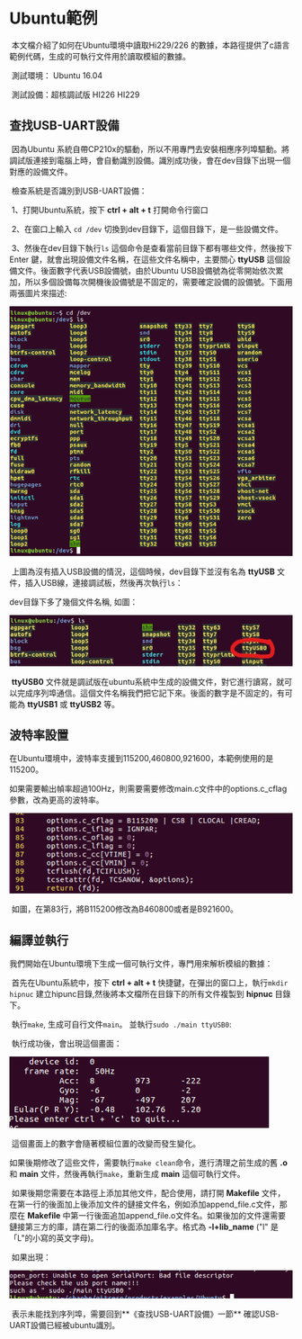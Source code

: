 # 	Ubuntu範例

​	本文檔介紹了如何在Ubuntu環境中讀取Hi229/226 的數據，本路徑提供了c語言範例代碼，生成的可執行文件用於讀取模組的數據。

​	測試環境： Ubuntu 16.04

​	測試設備：超核調試版 	HI226	HI229

## 查找USB-UART設備

​	因為Ubuntu 系統自帶CP210x的驅動，所以不用專門去安裝相應序列埠驅動。將調試版連接到電腦上時，會自動識別設備。識別成功後，會在dev目錄下出現一個對應的設備文件。

​	檢查系統是否識別到USB-UART設備：

​	1、打開Ubuntu系統，按下 __ctrl + alt + t__ 打開命令行窗口

​	2、在窗口上輸入 `cd /dev`  切換到dev目錄下，這個目錄下，是一些設備文件。

​	3、然後在dev目錄下執行`ls` 這個命令是查看當前目錄下都有哪些文件，然後按下 Enter 鍵，就會出現設備文件名稱，在這些文件名稱中，主要關心 **ttyUSB** 這個設備文件。後面數字代表USB設備號，由於Ubuntu USB設備號為從零開始依次累加，所以多個設備每次開機後設備號是不固定的，需要確定設備的設備號。下面用兩張圖片來描述:

![](img/1.png)

​	上圖為沒有插入USB設備的情況，這個時候，dev目錄下並沒有名為 __ttyUSB__ 文件，插入USB線，連接調試板，然後再次執行`ls`：

dev目錄下多了幾個文件名稱, 如圖：

![](img/2.jpg)

​	**ttyUSB0** 文件就是調試版在ubuntu系統中生成的設備文件，對它進行讀寫，就可以完成序列埠通信。這個文件名稱我們把它記下來。後面的數字是不固定的，有可能為 **ttyUSB1**  或 **ttyUSB2** 等。

## 波特率設置

​	在Ubuntu環境中，波特率支援到115200,460800,921600，本範例使用的是115200。

​		如果需要輸出幀率超過100Hz，則需要需要修改main.c文件中的options.c_cflag參數，改為更高的波特率。

![](img/5.png)

​		如圖，在第83行，將B115200修改為B460800或者是B921600。

## 編譯並執行

​	我們開始在Ubuntu環境下生成一個可執行文件，專門用來解析模組的數據：

​	首先在Ubuntu系統中，按下 __ctrl + alt + t__ 快捷鍵，在彈出的窗口上，執行`mkdir hipnuc` 建立hipunc目錄,然後將本文檔所在目錄下的所有文件複製到 __hipnuc__ 目錄下。

​	執行`make`, 生成可自行文件`main`。 並執行`sudo ./main ttyUSB0`:

​	執行成功後，會出現這個畫面：

![](img/3.png)

​	這個畫面上的數字會隨著模組位置的改變而發生變化。

​	如果後期修改了這些文件，需要執行`make clean`命令，進行清理之前生成的舊 __.o__ 和 __main__ 文件，然後再執行`make`，重新生成 __main__ 這個可執行文件。

​	如果後期您需要在本路徑上添加其他文件，配合使用，請打開 __Makefile__ 文件，在第一行的後面加上後添加文件的鏈接文件名，例如添加append_file.c文件，那麼在 __Makefile__ 中第一行後面追加append_file.o文件名。如果後加的文件還需要鏈接第三方的庫，請在第二行的後面添加庫名字。格式為 __-l+lib_name__  ("l" 是「L"的小寫的英文字母)。

​	如果出現：

![](img/4.png)

​	表示未能找到序列埠，需要回到**《查找USB-UART設備》一節** 確認USB-UART設備已經被ubuntu識別。

